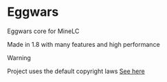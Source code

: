 # Eggwars
Eggwars core for MineLC

Made in 1.8 with many features and high performance

> [!WARNING]
Project uses the default copyright laws 
<a href="https://docs.github.com/en/repositories/managing-your-repositorys-settings-and-features/customizing-your-repository/licensing-a-repository#choosing-the-right-license">See here</a>